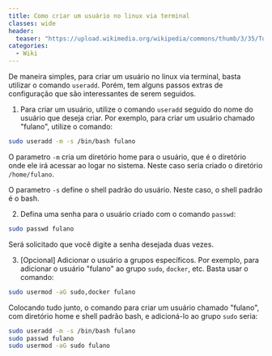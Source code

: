 ```yaml
---
title: Como criar um usuário no linux via terminal
classes: wide
header:
  teaser: "https://upload.wikimedia.org/wikipedia/commons/thumb/3/35/Tux.svg/220px-Tux.svg.png"
categories:
  - Wiki
---
```


De maneira simples, para criar um usuário no linux via terminal, basta utilizar o comando `useradd`. Porém, tem alguns passos extras de configuração que são interessantes de serem seguidos.


1. Para criar um usuário, utilize o comando `useradd` seguido do nome do usuário que deseja criar. Por exemplo, para criar um usuário chamado "fulano", utilize o comando:

```bash
sudo useradd -m -s /bin/bash fulano
```

O parametro `-m` cria um diretório home para o usuário, que é o diretório onde ele irá acessar ao logar no sistema. Neste caso seria criado o diretório `/home/fulano`.

O parametro `-s` define o shell padrão do usuário. Neste caso, o shell padrão é o bash.


2. Defina uma senha para o usuário criado com o comando `passwd`:

```bash
sudo passwd fulano
```

Será solicitado que você digite a senha desejada duas vezes.


3. [Opcional] Adicionar o usuário a grupos específicos. Por exemplo, para adicionar o usuário "fulano" ao grupo `sudo`, `docker`, etc. Basta usar o comando:

```bash
sudo usermod -aG sudo,docker fulano
```

Colocando tudo junto, o comando para criar um usuário chamado "fulano", com diretório home e shell padrão bash, e adicioná-lo ao grupo `sudo` seria:

```bash
sudo useradd -m -s /bin/bash fulano
sudo passwd fulano
sudo usermod -aG sudo fulano
```



